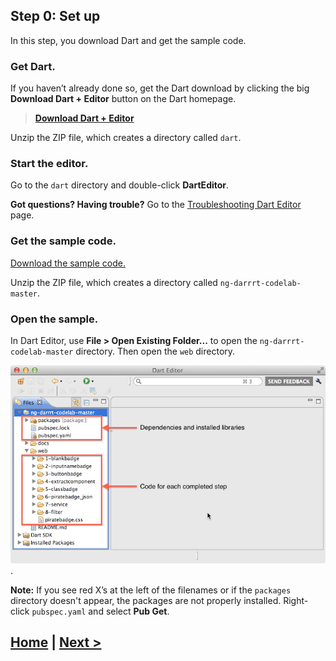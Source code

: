## Step 0: Set up

In this step, you download Dart and get the sample code.


### Get Dart.

If you haven’t already done so, get the Dart download
by clicking the big **Download Dart + Editor**
button on the Dart homepage.

> **<a href="http://www.dartlang.org" target="_blank">Download Dart + Editor</a>**

Unzip the ZIP file, which creates a directory called `dart`.


### Start the editor.

Go to the `dart` directory and double-click **DartEditor**.

**Got questions? Having trouble?** Go to the
[Troubleshooting Dart Editor](https://www.dartlang.org/tools/editor/troubleshoot.html) page.


###  Get the sample code.

[Download the sample code.](https://github.com/shailen/ng-darrrt-codelab/archive/master.zip)

Unzip the ZIP file,
which creates a directory called `ng-darrrt-codelab-master`.

### Open the sample.

In Dart Editor, use **File > Open Existing Folder...**
to open the `ng-darrrt-codelab-master` directory.
Then open the `web` directory.

![The codelab's directory structure: code for each completed step is under web/; a packages directory appears; pubspec.* define the app's dependencies.](img/fileview.png).

**Note:**
If you see red X’s
at the left of the filenames or if the `packages` directory doesn't appear,
the packages are not properly installed.
Right-click `pubspec.yaml` and select **Pub Get**.

## [Home](../README.md) | [Next >](step-1.md)
